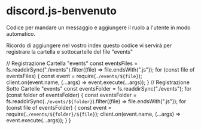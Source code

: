 # discord.js-benvenuto
Codice per mandare un messaggio e aggiungere il ruolo a l'utente in modo automatico.

Ricordo di aggiungere nel vostro index questo codice vi servirà per registrare la cartella e sottocartelle del file "events"

// Registrazione Cartella "events"
const eventsFiles = fs.readdirSync("./events").filter((file) => file.endsWith(".js"));
for (const file of eventsFiles) {
  const event = require(`./events/${file}`);
  client.on(event.name, (...args) => event.execute(...args));
}
// Registrazione Sotto Cartelle "events"
const eventsFolder = fs.readdirSync("./events");
for (const folder of eventsFolder) {
  const eventsFolder = fs.readdirSync(`./events/${folder}`).filter((file) => file.endsWith(".js"));
  for (const file of eventsFolder) {
    const event = require(`./events/${folder}/${file}`);
    client.on(event.name, (...args) => event.execute(...args));
  }
}
